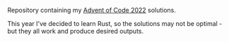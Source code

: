 Repository containing my [Advent of Code 2022](https://adventofcode.com/2022
) solutions.

This year I've decided to learn Rust, so the solutions may not be optimal - but they all work and produce desired outputs.

